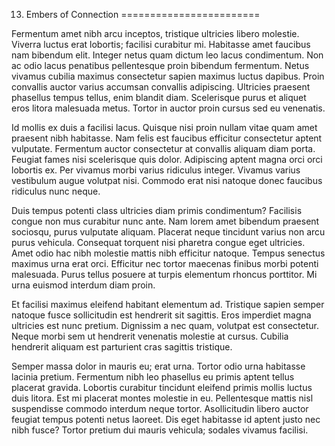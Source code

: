 13. Embers of Connection
========================

Fermentum amet nibh arcu inceptos, tristique ultricies libero molestie. Viverra luctus erat lobortis; facilisi curabitur mi. Habitasse amet faucibus nam bibendum elit. Integer netus quam dictum leo lacus condimentum. Non ac odio lacus penatibus pellentesque proin bibendum fermentum. Netus vivamus cubilia maximus consectetur sapien maximus luctus dapibus. Proin convallis auctor varius accumsan convallis adipiscing. Ultricies praesent phasellus tempus tellus, enim blandit diam. Scelerisque purus et aliquet eros litora malesuada metus. Tortor in auctor proin cursus sed eu venenatis.

Id mollis ex duis a facilisi lacus. Quisque nisi proin nullam vitae quam amet praesent nibh habitasse. Nam felis est faucibus efficitur consectetur aptent vulputate. Fermentum auctor consectetur at convallis aliquam diam porta. Feugiat fames nisi scelerisque quis dolor. Adipiscing aptent magna orci orci lobortis ex. Per vivamus morbi varius ridiculus integer. Vivamus varius vestibulum augue volutpat nisi. Commodo erat nisi natoque donec faucibus ridiculus nunc neque.

Duis tempus potenti class ultricies diam primis condimentum? Facilisis congue non mus curabitur nunc ante. Nam lorem amet bibendum praesent sociosqu, purus vulputate aliquam. Placerat neque tincidunt varius non arcu purus vehicula. Consequat torquent nisi pharetra congue eget ultricies. Amet odio hac nibh molestie mattis nibh efficitur natoque. Tempus senectus maximus urna erat orci. Efficitur nec tortor maecenas finibus morbi potenti malesuada. Purus tellus posuere at turpis elementum rhoncus porttitor. Mi urna euismod interdum diam proin.

Et facilisi maximus eleifend habitant elementum ad. Tristique sapien semper natoque fusce sollicitudin est hendrerit sit sagittis. Eros imperdiet magna ultricies est nunc pretium. Dignissim a nec quam, volutpat est consectetur. Neque morbi sem ut hendrerit venenatis molestie at cursus. Cubilia hendrerit aliquam est parturient cras sagittis tristique.

Semper massa dolor in mauris eu; erat urna. Tortor odio urna habitasse lacinia pretium. Fermentum nibh leo phasellus eu primis aptent tellus placerat gravida. Lobortis curabitur tincidunt eleifend primis mollis luctus duis litora. Est mi placerat montes molestie in eu. Pellentesque mattis nisl suspendisse commodo interdum neque tortor. Asollicitudin libero auctor feugiat tempus potenti netus laoreet. Dis eget habitasse id aptent justo nec nibh fusce? Tortor pretium dui mauris vehicula; sodales vivamus facilisi.
